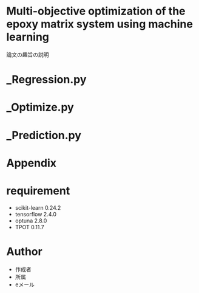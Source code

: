 # Multi-objective optimization of the epoxy matrix system using machine learning

論文の趣旨の説明


# _Regression.py

# _Optimize.py

# _Prediction.py

# Appendix

# requirement
* scikit-learn 0.24.2
* tensorflow 2.4.0
* optuna 2.8.0
* TPOT 0.11.7

# Author

* 作成者
* 所属
* eメール
